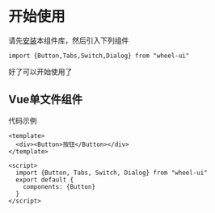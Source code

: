 # 开始使用

请先[安装](#/doc/install)本组件库，然后引入下列组件
     
    import {Button,Tabs,Switch,Dialog} from "wheel-ui" 
    
好了可以开始使用了

## Vue单文件组件
代码示例

    <template>
      <div><Button>按钮</Button></div>
    </template>

    <script>
      import {Button, Tabs, Switch, Dialog} from "wheel-ui"
      export default {
        components: {Button}
      }
    </script>
